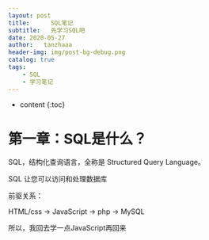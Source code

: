 ```yaml
---
layout: post
title:      SQL笔记
subtitle:   先学习SQL吧
date: 2020-05-27
author:   tanzhaaa
header-img: img/post-bg-debug.png
catalog: true
tags: 
    - SQL
    - 学习笔记
---
```


* content
{:toc}

第一章：SQL是什么？
=================

SQL，结构化查询语言，全称是 Structured Query Language。

SQL 让您可以访问和处理数据库

前驱关系：

HTML/css -> JavaScript ->  php -> MySQL

所以，我回去学一点JavaScript再回来